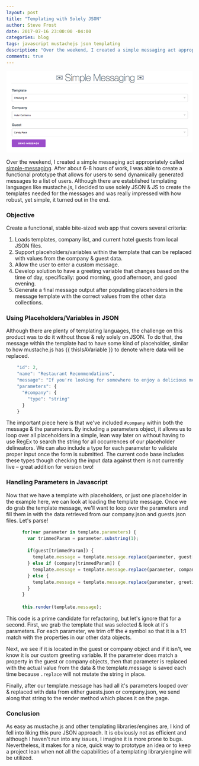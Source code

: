```yaml
---
layout: post
title: "Templating with Solely JSON"
author: Steve Frost
date: 2017-07-16 23:00:00 -04:00
categories: blog
tags: javascript mustachejs json templating
description: "Over the weekend, I created a simple messaging act appropriately called simple-messaging. After about 6-8 hours of work, I was able to create a functional prototype that allows for users to send dynamically generated messages to a list of users. Although there are established templating languages like mustache.js, I decided to use solely JSON & JS to create the templates needed for the messages and was really impressed with how robust, yet simple, it turned out in the end."
comments: true
---
```


![simple-messaging-screenshot](/assets/img/blogs/templatingjson0.jpg)

Over the weekend, I created a simple messaging act appropriately called [simple-messaging](https://github.com/steveafrost/simple-messaging). After about 6-8 hours of work, I was able to create a functional prototype that allows for users to send dynamically generated messages to a list of users. Although there are established templating languages like mustache.js, I decided to use solely JSON & JS to create the templates needed for the messages and was really impressed with how robust, yet simple, it turned out in the end.

### Objective
Create a functional, stable bite-sized web app that covers several criteria:

1. Loads templates, company list, and current hotel guests from local JSON files.
2. Support placeholders/variables within the template that can be replaced with values from the company & guest data.
3. Allow the user to enter a custom message.
4. Develop solution to have a greeting variable that changes based on the time of day, specifically: good morning, good afternoon, and good evening.
5. Generate a final message output after populating placeholders in the message template with the correct values from the other data collections.

### Using Placeholders/Variables in JSON
Although there are plenty of templating languages, the challenge on this product was to do it without those & rely solely on JSON. To do that, the message within the template had to have some kind of placeholder, similar to how mustache.js has {{ thisIsAVariable }} to denote where data will be replaced.

```javascript
    "id": 2,
    "name": "Restaurant Recommendations",
    "message": "If you're looking for somewhere to enjoy a delicious meal, try out #company restaurant right downstairs in the lobby.",
    "parameters": {
      "#company": {
        "type": "string"
      }
    }
```

The important piece here is that we've included `#company` within both the message & the parameters. By including a parameters object, it allows us to loop over all placeholders in a simple, lean way later on without having to use RegEx to search the string for all occurrences of our placeholder delineators. We can also include a type for each parameter to validate proper input once the form is submitted. The current code base includes these types though checking the input data against them is not currently live – great addition for version two!

### Handling Parameters in Javascript
Now that we have a template with placeholders, or just one placeholder in the example here, we can look at loading the template message. Once we do grab the template message, we'll want to loop over the parameters and fill them in with the data retrieved from our company.json and guests.json files. Let's parse!

```javascript
      for(var parameter in template.parameters) {
        var trimmedParam = parameter.substring(1);

        if(guest[trimmedParam]) {
          template.message = template.message.replace(parameter, guest[trimmedParam]);
        } else if (company[trimmedParam]) {
          template.message = template.message.replace(parameter, company[trimmedParam]);
        } else {
          template.message = template.message.replace(parameter, greeting);
        }
      }

      this.render(template.message);
```

This code is a prime candidate for refactoring, but let's ignore that for a second. First, we grab the template that was selected & look at it's parameters. For each parameter, we trim off the `#` symbol so that it is a 1:1 match with the properties in our other data objects. 

Next, we see if it is located in the guest or company object and if it isn't, we know it is our custom greeting variable. If the parameter does match a property in the guest or company objects, then that parameter is replaced with the actual value from the data & the template.message is saved each time because `.replace` will not mutate the string in place. 

Finally, after our template.message has had all it's parameters looped over & replaced with data from either guests.json or company.json, we send along that string to the render method which places it on the page.

### Conclusion
As easy as mustache.js and other templating libraries/engines are, I kind of fell into liking this pure JSON approach. It is obviously not as efficient and although I haven't run into any issues, I imagine it is more prone to bugs. Nevertheless, it makes for a nice, quick way to prototype an idea or to keep a project lean when not all the capabilities of a templating library/engine will be utilized.
